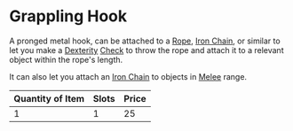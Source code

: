 # Grappling Hook

A pronged metal hook, can be attached to a [Rope](../50%20Coins/Rope%20—%2050%20feet.md), [Iron Chain](../50%20Coins/Iron%20Chain%20—%2010%20feet.md), or similar to let you make a [Dexterity](../../../Player%20Characters/The%20Ability%20Scores/Dexterity.md) [Check](../../../Game%20Procedures/Core%20Procedures/Check.md) to throw the rope and attach it to a relevant object within the rope's length.

It can also let you attach an [Iron Chain](../50%20Coins/Iron%20Chain%20—%2010%20feet.md) to objects in [Melee](../../../Game%20Procedures/Combat/Melee%20Attack.md) range.

| Quantity of Item |  Slots | Price |
| ---------------- | ------ | ----- |
| 1                | 1      | 25    |
